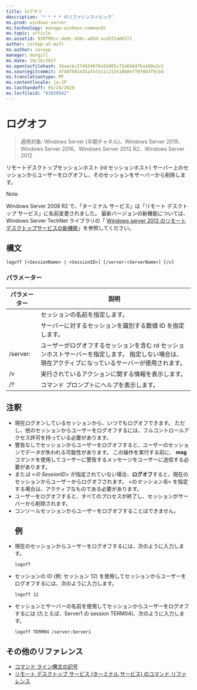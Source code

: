 ```yaml
---
title: ログオフ
description: '* * * * のリファレンストピック'
ms.prod: windows-server
ms.technology: manage-windows-commands
ms.topic: article
ms.assetid: 939f09cc-de8c-436c-a05d-aca5f2a06371
author: coreyp-at-msft
ms.author: coreyp
manager: dongill
ms.date: 10/16/2017
ms.openlocfilehash: 3daecbc2f4034070a5b805c75a6b647ba168e2c5
ms.sourcegitcommit: 4f407b82435afe3111c215510b0ef797863f9cb4
ms.translationtype: MT
ms.contentlocale: ja-JP
ms.lasthandoff: 05/24/2020
ms.locfileid: "83820542"
---
```

# <a name="logoff"></a>ログオフ

> 適用対象: Windows Server (半期チャネル)、Windows Server 2019、Windows Server 2016、Windows Server 2012 R2、Windows Server 2012

リモートデスクトップセッションホスト (rd セッションホスト) サーバー上のセッションからユーザーをログオフし、そのセッションをサーバーから削除します。


> [!NOTE]
> Windows Server 2008 R2 で、「ターミナル サービス」は「リモート デスクトップ サービス」に名前変更されました。 最新バージョンの新機能については、Windows Server TechNet ライブラリの「 [Windows server 2012 のリモートデスクトップサービスの新機能](https://technet.microsoft.com/library/hh831527)」を参照してください。

## <a name="syntax"></a>構文
```
logoff [<SessionName> | <SessionID>] [/server:<ServerName>] [/v]
```
### <a name="parameters"></a>パラメーター

|      パラメーター       |                                                                             説明                                                                              |
|----------------------|----------------------------------------------------------------------------------------------------------------------------------------------------------------------|
|    <SessionName>     |                                                                  セッションの名前を指定します。                                                                  |
|     <SessionID>      |                                                 サーバーに対するセッションを識別する数値 ID を指定します。                                                 |
| /server:<ServerName> | ユーザーがログオフするセッションを含む rd セッションホストサーバーを指定します。 指定しない場合は、現在アクティブになっているサーバーが使用されます。 |
|          /v          |                                                       実行されているアクションに関する情報を表示します。                                                        |
|          /?          |                                                                 コマンド プロンプトにヘルプを表示します。                                                                 |

## <a name="remarks"></a>注釈
- 現在ログオンしているセッションから、いつでもログオフできます。 ただし、他のセッションからユーザーをログオフするには、フルコントロールアクセス許可を持っている必要があります。
- 警告なしでセッションからユーザーをログオフすると、ユーザーのセッションでデータが失われる可能性があります。 この操作を実行する前に、 **msg**コマンドを使用してユーザーに警告するメッセージをユーザーに送信する必要があります。
- <SessionID> また*は <の* *SessionID*> が指定されていない場合、**ログオフ**すると、現在のセッションからユーザーからログオフされます。 <の*セッション名*> を指定する場合は、アクティブなものである必要があります。
- ユーザーをログオフすると、すべてのプロセスが終了し、セッションがサーバーから削除されます。
- コンソールセッションからユーザーをログオフすることはできません。
  ## <a name="examples"></a>例
- 現在のセッションからユーザーをログオフするには、次のように入力します。
  ```
  logoff
  ```
- セッションの ID (例: セッション 12) を使用してセッションからユーザーをログオフするには、次のように入力します。
  ```
  logoff 12
  ```
- セッションとサーバーの名前を使用してセッションからユーザーをログオフするには (たとえば、Server1 の session TERM04)、次のように入力します。
  ```
  logoff TERM04 /server:Server1
  ```

## <a name="additional-references"></a>その他のリファレンス
- [コマンド ライン構文の記号](command-line-syntax-key.md)
-   [リモート デスクトップ サービス (ターミナル サービス) のコマンド リファレンス](remote-desktop-services-terminal-services-command-reference.md)
